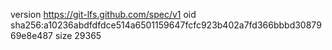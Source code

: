 version https://git-lfs.github.com/spec/v1
oid sha256:a10236abdfdfdce514a6501159647fcfc923b402a7fd366bbbd3087969e8e487
size 29365
